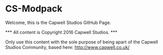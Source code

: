 # CS-Modpack

Welcome, this is the Capwell Studios GitHub Page.

*** All content is Copyright 2016 Capwell Studios. ***


Only use this content with the sole purpose of being apart of the Capwell Studios Community, based here: http://www.capwell.co.uk/
